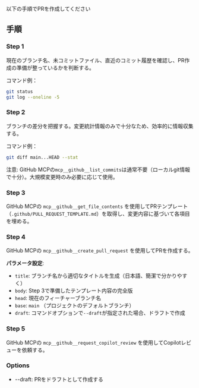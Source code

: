 以下の手順でPRを作成してください

## 手順

### Step 1

現在のブランチ名、未コミットファイル、直近のコミット履歴を確認し、PR作成の準備が整っているかを判断する。

コマンド例：

```bash
git status
git log --oneline -5
```

### Step 2

ブランチの差分を把握する。変更統計情報のみで十分なため、効率的に情報収集する。

コマンド例：

```bash
git diff main...HEAD --stat
```

注意: GitHub MCPの`mcp__github__list_commits`は通常不要（ローカルgit情報で十分）。大規模変更時のみ必要に応じて使用。

### Step 3

GitHub MCPの `mcp__github__get_file_contents` を使用してPRテンプレート（`.github/PULL_REQUEST_TEMPLATE.md`）を取得し、変更内容に基づいて各項目を埋める。

### Step 4

GitHub MCPの `mcp__github__create_pull_request` を使用してPRを作成する。

**パラメータ設定**:

- `title`: ブランチ名から適切なタイトルを生成（日本語、簡潔で分かりやすく）
- `body`: Step 3で準備したテンプレート内容の完全版
- `head`: 現在のフィーチャーブランチ名
- `base`: `main` （プロジェクトのデフォルトブランチ）
- `draft`: コマンドオプションで`--draft`が指定された場合、ドラフトで作成

### Step 5

GitHub MCPの `mcp__github__request_copilot_review` を使用してCopilotレビューを依頼する。

### Options

- --draft: PRをドラフトとして作成する
